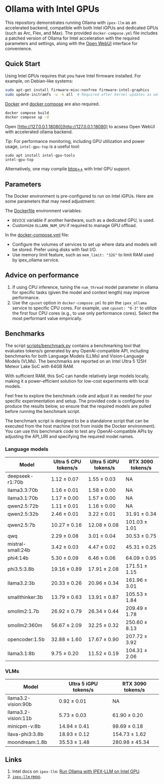 # Ollama with Intel GPUs

This repository demonstrates running Ollama with `ipex-llm` as an accelerated backend, compatible with both Intel iGPUs and dedicated GPUs (such as Arc, Flex, and Max). The provided `docker-compose.yml` file includes a patched version of Ollama for Intel acceleration with the required parameters and settings, along with the [Open WebUI](https://docs.openwebui.com/) interface for convenience.

## Quick Start

Using Intel GPUs requires that you have Intel firmware installed. For example, on Debian-like systems:

```bash
sudo apt-get install firmware-misc-nonfree firmware-intel-graphics
sudo update-initramfs -u -k all  # Required after kernel updates as well.
```

[Docker](https://docs.docker.com/engine/install/) and [docker compose](https://docs.docker.com/compose/install/) are also required.

```bash
docker compose build
docker compose up -d
```

Open [http://127.0.0.1:18080](http://127.0.0.1:18080) to acsess Open WebUI with accelerated ollama backend.

_Tip:_  For performance monitoring, including GPU utilization and power usage, `intel-gpu-top` is a useful tool:
```
sudo apt install intel-gpu-tools
intel-gpu-top
```

Alternatively, one may compile [btop++](https://github.com/aristocratos/btop) with Intel GPU support.

## Parameters

The Docker environment is pre-configured to run on Intel iGPUs. Here are some parameters that may need adjustment:

The [Dockerfile](Dockerfile) environment variables:
* `DEVICE` variable if another hardware, such as a dedicated GPU, is used.
* Customize `OLLAMA_NUM_GPU` if required to manage GPU offload.

In the [docker-compose.yml](docker-compose.yml) file:
* Configure the volumes of services to set up where data and models will be stored. Prefer using disks with fast I/O.
* Use memory limit feature, such as `mem_limit: "32G"` to limit RAM used by ipex_ollama service.

## Advice on performance

1. If using CPU inference, tuning the `num_thread` model parameter in ollama for specific tasks (given the model and context length) may improve performance.
2. Use the `cpuset` option in `docker-compose.yml` to pin the `ipex_ollama` service to specific CPU cores. For example, use `cpuset: "0-3"` to utilize the first four CPU cores (e.g., to use only performance cores). Select the most performant value empirically.

## Benchmarks

The script [scripts/benchmark.py](scripts/benchmark.py) contains a benchmarking tool that evaluates tokens/s generated by any OpenAI-compatible API, including benchmarks for both Language Models (LLMs) and Vision-Language Models (VLMs). The benchmarks are reported on an Intel Ultra 5 125H Meteor Lake SoC with 64GB RAM.

With sufficient RAM, this SoC can handle relatively large models locally, making it a power-efficient solution for low-cost experiments with local models.

Feel free to explore the benchmark code and adjust it as needed for your specific experimentation and setup. The provided code is configured to produce the results below, so ensure that the required models are pulled before running the benchmark script.

The benchmark script is designed to be a standalone script that can be executed from the host machine (not from inside the Docker environment). You can use this benchmark code to test any OpenAI-compatible APIs by adjusting the API_URI and specifying the required model names.

### Language models

| Model               | Ultra 5 CPU tokens/s      | Ultra 5 iGPU tokens/s    | RTX 3090 tokens/s          |
|---------------------|---------------------------|--------------------------|----------------------------|
| deepseek-r1:70b     | 1.12 ± 0.07               | 1.55 ± 0.03              | NA                         |
| llama3.3:70b        | 1.16 ± 0.01               | 1.58 ± 0.00              | NA                         |
| llama3.1:70b        | 1.17 ± 0.00               | 1.57 ± 0.00              | NA                         |
| qwen2.5:72b         | 1.11 ± 0.01               | 1.16 ± 0.00              | NA                         |
| qwen2.5:32b         | 2.46 ± 0.01               | 3.22 ± 0.01              | 31.91 ± 0.34               |
| qwen2.5:7b          | 10.27 ± 0.16              | 12.08 ± 0.08             | 101.03 ± 1.01              |
| qwq                 | 2.29 ± 0.08               | 3.01 ± 0.04              | 30.53 ± 0.75               |
| mistral-small:24b   | 3.42 ± 0.03               | 4.47 ± 0.02              | 45.31 ± 0.25               |
| phi4:14b            | 5.30 ± 0.09               | 6.46 ± 0.06              | 64.09 ± 0.95               |
| phi3.5:3.8b         | 19.16 ± 0.89              | 17.91 ± 2.08             | 171.51 ± 1.15              |
| llama3.2:3b         | 20.33 ± 0.26              | 20.96 ± 0.34             | 161.96 ± 3.01              |
| smallthinker:3b     | 13.79 ± 0.63              | 13.91 ± 0.87             | 105.53 ± 1.84              |
| smollm2:1.7b        | 26.92 ± 0.79              | 26.34 ± 0.44             | 209.49 ± 1.78              |
| smollm2:360m        | 56.67 ± 2.09              | 32.25 ± 0.32             | 250.60 ± 8.13              |
| opencoder:1.5b      | 32.88 ± 1.60              | 17.67 ± 0.90             | 207.72 ± 3.92              |
| llama3.1:8b         | 9.75 ± 0.20               | 11.52 ± 0.19             | 104.31 ± 2.06              |

### VLMs

| Model               | Ultra 5 iGPU tokens/s | RTX 3090 tokens/s |
|---------------------|-----------------------|-------------------|
| llama3.2-vision:90b | 0.92 ± 0.01           | NA                |
| llama3.2-vision:11b | 5.73 ± 0.03           | 61.90 ± 0.20      |
| minicpm-v:8b        | 14.94 ± 0.41          | 98.69 ± 0.18      |
| llava-phi3:3.8b     | 18.93 ± 0.12          | 154.73 ± 1.62     |
| moondream:1.8b      | 35.53 ± 1.48          | 280.98 ± 45.34    |


## Links

1. Intel docs on `ipex-llm`: [Run Ollama with IPEX-LLM on Intel GPU](https://ipex-llm-latest.readthedocs.io/en/latest/doc/LLM/Quickstart/ollama_quickstart.html).
2. [`ipex-llm` repo](https://github.com/intel/ipex-llm/tree/main).
